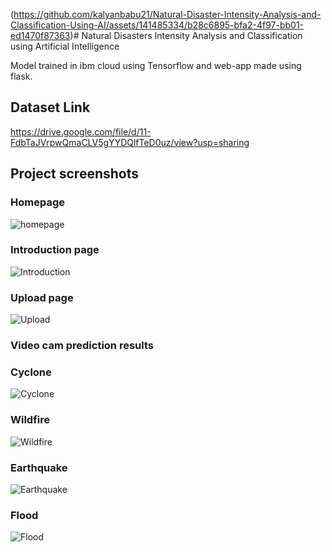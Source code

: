 (https://github.com/kalyanbabu21/Natural-Disaster-Intensity-Analysis-and-Classification-Using-AI/assets/141485334/b28c6895-bfa2-4f97-bb01-ed1470f87363)# Natural Disasters Intensity Analysis and Classification using Artificial Intelligence

Model trained in ibm cloud using Tensorflow and web-app made using flask.

## Dataset Link

https://drive.google.com/file/d/11-FdbTaJVrpwQmaCLV5gYYDQlfTeD0uz/view?usp=sharing

## Project screenshots

### Homepage
![homepage](https://github.com/kalyanbabu21/Natural-Disaster-Intensity-Analysis-and-Classification-Using-AI/assets/141485334/eb3c692d-872b-488c-b65f-01b4d9afa2db)

### Introduction page

![Introduction](https://github.com/kalyanbabu21/Natural-Disaster-Intensity-Analysis-and-Classification-Using-AI/assets/141485334/6786f7a2-495b-4f0f-bafa-3a27e7205dff)

### Upload page

![Upload](https://github.com/kalyanbabu21/Natural-Disaster-Intensity-Analysis-and-Classification-Using-AI/assets/141485334/8a4d719b-afed-435b-b9f4-875e10c1aef6)

### Video cam prediction results


### Cyclone
![Cyclone](https://github.com/kalyanbabu21/Natural-Disaster-Intensity-Analysis-and-Classification-Using-AI/assets/141485334/3fe882ea-6a64-4806-914c-39fd990c4ae6)

### Wildfire
![Wildfire](https://github.com/kalyanbabu21/Natural-Disaster-Intensity-Analysis-and-Classification-Using-AI/assets/141485334/253401da-d3f0-4145-8fb4-78f44ac6b4ea)


### Earthquake

![Earthquake](https://github.com/kalyanbabu21/Natural-Disaster-Intensity-Analysis-and-Classification-Using-AI/assets/141485334/7c7c60c6-c5ed-4967-b82c-e70a83879a76)


### Flood


![Flood](https://github.com/kalyanbabu21/Natural-Disaster-Intensity-Analysis-and-Classification-Using-AI/assets/141485334/857ad0b6-72db-4d38-995b-bd2160975f39)





